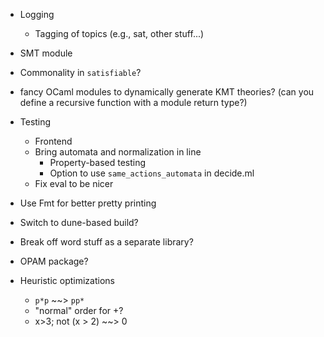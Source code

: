 - Logging
  + Tagging of topics (e.g., sat, other stuff...)

- SMT module
- Commonality in `satisfiable`?

- fancy OCaml modules to dynamically generate KMT theories?
  (can you define a recursive function with a module return type?)

- Testing
  + Frontend
  + Bring automata and normalization in line
    * Property-based testing
    * Option to use `same_actions_automata` in decide.ml
  + Fix eval to be nicer

- Use Fmt for better pretty printing
- Switch to dune-based build?
- Break off word stuff as a separate library?
- OPAM package?

- Heuristic optimizations
  + `p*p` ~~> `pp*`
  + "normal" order for +?
  + x>3; not (x > 2) ~~> 0
